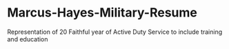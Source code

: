 # Marcus-Hayes-Military-Resume
Representation of 20 Faithful year of Active Duty Service to include training and education 
